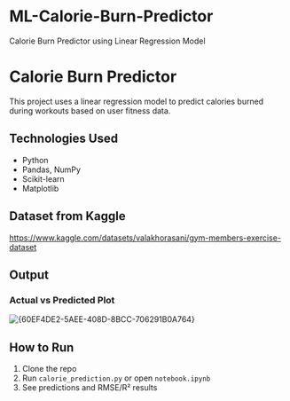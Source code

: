 # ML-Calorie-Burn-Predictor
Calorie Burn Predictor using Linear Regression Model

# Calorie Burn Predictor

This project uses a linear regression model to predict calories burned during workouts based on user fitness data.

## Technologies Used
- Python
- Pandas, NumPy
- Scikit-learn
- Matplotlib

## Dataset from Kaggle
https://www.kaggle.com/datasets/valakhorasani/gym-members-exercise-dataset

## Output
### Actual vs Predicted Plot
![{60EF4DE2-5AEE-408D-8BCC-706291B0A764}](https://github.com/user-attachments/assets/5194a681-1b78-421d-a985-bca4059efd54)


## How to Run
1. Clone the repo
2. Run `calorie_prediction.py` or open `notebook.ipynb`
3. See predictions and RMSE/R² results
